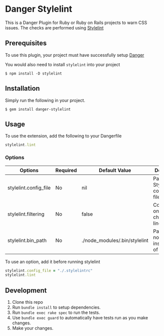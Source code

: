 # Danger Stylelint

This is a Danger Plugin for Ruby or Ruby on Rails projects to warn CSS issues. The checks are performed using [Stylelint](https://stylelint.io/)

## Prerequisites

To use this plugin, your project must have successfully setup [Danger](https://danger.systems/guides/getting_started.html)

You would also need to install `stylelint` into your project

    $ npm install -D stylelint

## Installation

Simply run the following in your project.

    $ gem install danger-stylelint


## Usage

To use the extension, add the following to your Dangerfile

```ruby
stylelint.lint
```

### Options

| Options               	| Required 	| Default Value                 	| Description                                	|
|-----------------------	|----------	|-------------------------------	|--------------------------------------------	|
| stylelint.config_file 	| No       	| nil                           	| Path to a Stylelint configuration file.    	|
| stylelint.filtering   	| No       	| false                         	| Comment only on changed lines              	|
| stylelint.bin_path    	| No       	| ./node_modules/.bin/stylelint 	| Path to the node installation of Stylelint 	|

To use an option, add it before running stylelint

```ruby
stylelint.config_file = "./.stylelintrc"
stylelint.lint
```

## Development

1. Clone this repo
2. Run `bundle install` to setup dependencies.
3. Run `bundle exec rake spec` to run the tests.
4. Use `bundle exec guard` to automatically have tests run as you make changes.
5. Make your changes.
